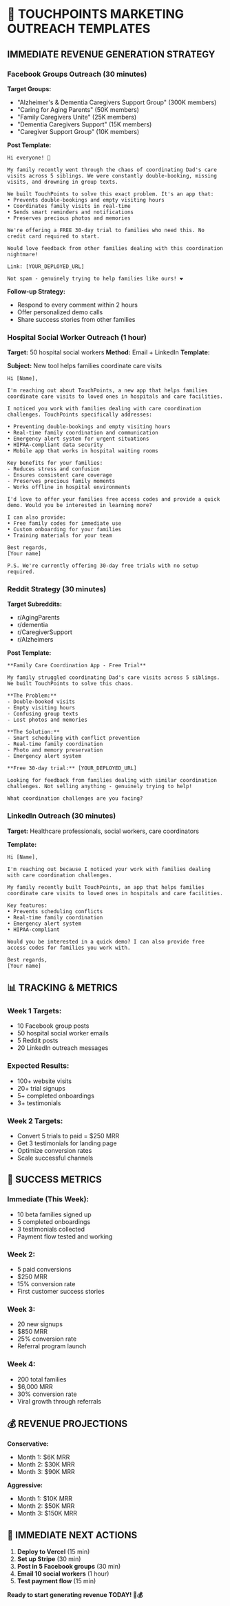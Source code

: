 # 🚀 TOUCHPOINTS MARKETING OUTREACH TEMPLATES

## IMMEDIATE REVENUE GENERATION STRATEGY

### **Facebook Groups Outreach (30 minutes)**

**Target Groups:**
- "Alzheimer's & Dementia Caregivers Support Group" (300K members)
- "Caring for Aging Parents" (50K members)
- "Family Caregivers Unite" (25K members)
- "Dementia Caregivers Support" (15K members)
- "Caregiver Support Group" (10K members)

**Post Template:**
```
Hi everyone! 👋

My family recently went through the chaos of coordinating Dad's care visits across 5 siblings. We were constantly double-booking, missing visits, and drowning in group texts.

We built TouchPoints to solve this exact problem. It's an app that:
• Prevents double-bookings and empty visiting hours
• Coordinates family visits in real-time
• Sends smart reminders and notifications
• Preserves precious photos and memories

We're offering a FREE 30-day trial to families who need this. No credit card required to start.

Would love feedback from other families dealing with this coordination nightmare! 

Link: [YOUR_DEPLOYED_URL]

Not spam - genuinely trying to help families like ours! ❤️
```

**Follow-up Strategy:**
- Respond to every comment within 2 hours
- Offer personalized demo calls
- Share success stories from other families

### **Hospital Social Worker Outreach (1 hour)**

**Target:** 50 hospital social workers
**Method:** Email + LinkedIn
**Template:**

**Subject:** New tool helps families coordinate care visits

```
Hi [Name],

I'm reaching out about TouchPoints, a new app that helps families coordinate care visits to loved ones in hospitals and care facilities.

I noticed you work with families dealing with care coordination challenges. TouchPoints specifically addresses:

• Preventing double-bookings and empty visiting hours
• Real-time family coordination and communication
• Emergency alert system for urgent situations
• HIPAA-compliant data security
• Mobile app that works in hospital waiting rooms

Key benefits for your families:
- Reduces stress and confusion
- Ensures consistent care coverage
- Preserves precious family moments
- Works offline in hospital environments

I'd love to offer your families free access codes and provide a quick demo. Would you be interested in learning more?

I can also provide:
• Free family codes for immediate use
• Custom onboarding for your families
• Training materials for your team

Best regards,
[Your name]

P.S. We're currently offering 30-day free trials with no setup required.
```

### **Reddit Strategy (30 minutes)**

**Target Subreddits:**
- r/AgingParents
- r/dementia
- r/CaregiverSupport
- r/Alzheimers

**Post Template:**
```
**Family Care Coordination App - Free Trial**

My family struggled coordinating Dad's care visits across 5 siblings. We built TouchPoints to solve this chaos.

**The Problem:**
- Double-booked visits
- Empty visiting hours
- Confusing group texts
- Lost photos and memories

**The Solution:**
- Smart scheduling with conflict prevention
- Real-time family coordination
- Photo and memory preservation
- Emergency alert system

**Free 30-day trial:** [YOUR_DEPLOYED_URL]

Looking for feedback from families dealing with similar coordination challenges. Not selling anything - genuinely trying to help!

What coordination challenges are you facing?
```

### **LinkedIn Outreach (30 minutes)**

**Target:** Healthcare professionals, social workers, care coordinators

**Template:**
```
Hi [Name],

I'm reaching out because I noticed your work with families dealing with care coordination challenges.

My family recently built TouchPoints, an app that helps families coordinate care visits to loved ones in hospitals and care facilities.

Key features:
• Prevents scheduling conflicts
• Real-time family coordination
• Emergency alert system
• HIPAA-compliant

Would you be interested in a quick demo? I can also provide free access codes for families you work with.

Best regards,
[Your name]
```

## 📊 **TRACKING & METRICS**

### **Week 1 Targets:**
- 10 Facebook group posts
- 50 hospital social worker emails
- 5 Reddit posts
- 20 LinkedIn outreach messages

### **Expected Results:**
- 100+ website visits
- 20+ trial signups
- 5+ completed onboardings
- 3+ testimonials

### **Week 2 Targets:**
- Convert 5 trials to paid = $250 MRR
- Get 3 testimonials for landing page
- Optimize conversion rates
- Scale successful channels

## 🎯 **SUCCESS METRICS**

### **Immediate (This Week):**
- 10 beta families signed up
- 5 completed onboardings
- 3 testimonials collected
- Payment flow tested and working

### **Week 2:**
- 5 paid conversions
- $250 MRR
- 15% conversion rate
- First customer success stories

### **Week 3:**
- 20 new signups
- $850 MRR
- 25% conversion rate
- Referral program launch

### **Week 4:**
- 200 total families
- $6,000 MRR
- 30% conversion rate
- Viral growth through referrals

## 💰 **REVENUE PROJECTIONS**

**Conservative:**
- Month 1: $6K MRR
- Month 2: $30K MRR
- Month 3: $90K MRR

**Aggressive:**
- Month 1: $10K MRR
- Month 2: $50K MRR
- Month 3: $150K MRR

## 🚀 **IMMEDIATE NEXT ACTIONS**

1. **Deploy to Vercel** (15 min)
2. **Set up Stripe** (30 min)
3. **Post in 5 Facebook groups** (30 min)
4. **Email 10 social workers** (1 hour)
5. **Test payment flow** (15 min)

**Ready to start generating revenue TODAY! 🚀💰** 